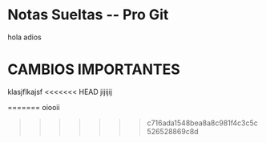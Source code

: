# Notas Sueltas -- Pro Git
hola
adios

# CAMBIOS IMPORTANTES
klasjflkajsf
<<<<<<< HEAD
jijijij

=======
oiooii
>>>>>>> c716ada1548bea8a8c981f4c3c5c526528869c8d
